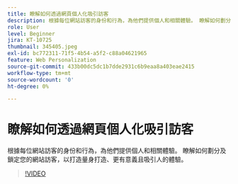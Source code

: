 ```yaml
---
title: 瞭解如何透過網頁個人化吸引訪客
description: 根據每位網站訪客的身份和行為，為他們提供個人和相關體驗。 瞭解如何劃分及鎖定您的網站訪客，以打造量身打造、更有意義且吸引人的體驗。
role: User
level: Beginner
jira: KT-10725
thumbnail: 345405.jpeg
exl-id: bc772311-71f5-4b54-a5f2-c88a04621965
feature: Web Personalization
source-git-commit: 433b00dc5dc1b7dde2931c6b9eaa8a403eae2415
workflow-type: tm+mt
source-wordcount: '0'
ht-degree: 0%

---
```


# 瞭解如何透過網頁個人化吸引訪客

根據每位網站訪客的身份和行為，為他們提供個人和相關體驗。 瞭解如何劃分及鎖定您的網站訪客，以打造量身打造、更有意義且吸引人的體驗。

>[!VIDEO](https://video.tv.adobe.com/v/345405/?quality=12&learn=on)
